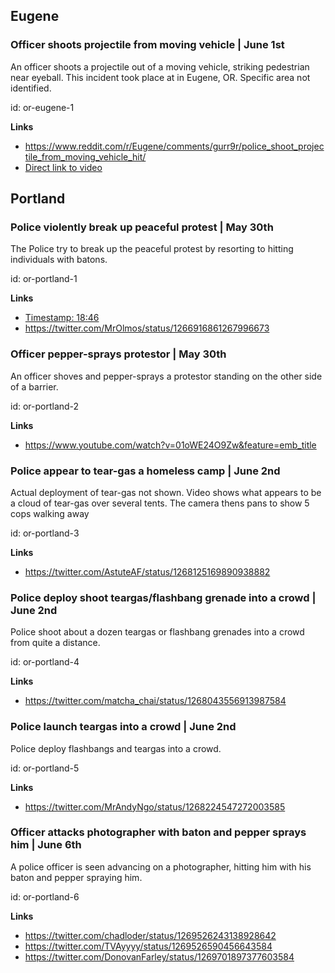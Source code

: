 ## Eugene

### Officer shoots projectile from moving vehicle | June 1st

An officer shoots a projectile out of a moving vehicle, striking pedestrian near eyeball.
This incident took place at in Eugene, OR. Specific area not identified.

id: or-eugene-1

**Links**

* https://www.reddit.com/r/Eugene/comments/gurr9r/police_shoot_projectile_from_moving_vehicle_hit/
* [Direct link to video](https://streamable.com/9h2tk3)

## Portland

### Police violently break up peaceful protest | May 30th

The Police try to break up the peaceful protest by resorting to hitting individuals with batons.

id: or-portland-1

**Links**

* [Timestamp: 18:46](https://twitter.com/IwriteOK/status/1266907719635632129)
* https://twitter.com/MrOlmos/status/1266916861267996673


### Officer pepper-sprays protestor | May 30th

An officer shoves and pepper-sprays a protestor standing on the other side of a barrier.

id: or-portland-2

**Links**

* https://www.youtube.com/watch?v=01oWE24O9Zw&feature=emb_title


### Police appear to tear-gas a homeless camp | June 2nd

Actual deployment of tear-gas not shown. Video shows what appears to be a cloud of tear-gas over several tents. The camera thens pans to show 5 cops walking away

id: or-portland-3

**Links**

* https://twitter.com/AstuteAF/status/1268125169890938882


### Police deploy shoot teargas/flashbang grenade into a crowd | June 2nd

Police shoot about a dozen teargas or flashbang grenades into a crowd from quite a distance.

id: or-portland-4

**Links**

* https://twitter.com/matcha_chai/status/1268043556913987584


### Police launch teargas into a crowd | June 2nd

Police deploy flashbangs and teargas into a crowd.

id: or-portland-5

**Links**

* https://twitter.com/MrAndyNgo/status/1268224547272003585


### Officer attacks photographer with baton and pepper sprays him | June 6th

A police officer is seen advancing on a photographer, hitting him with his baton and pepper spraying him.

id: or-portland-6

**Links**

* https://twitter.com/chadloder/status/1269526243138928642
* https://twitter.com/TVAyyyy/status/1269526590456643584
* https://twitter.com/DonovanFarley/status/1269701897377603584
